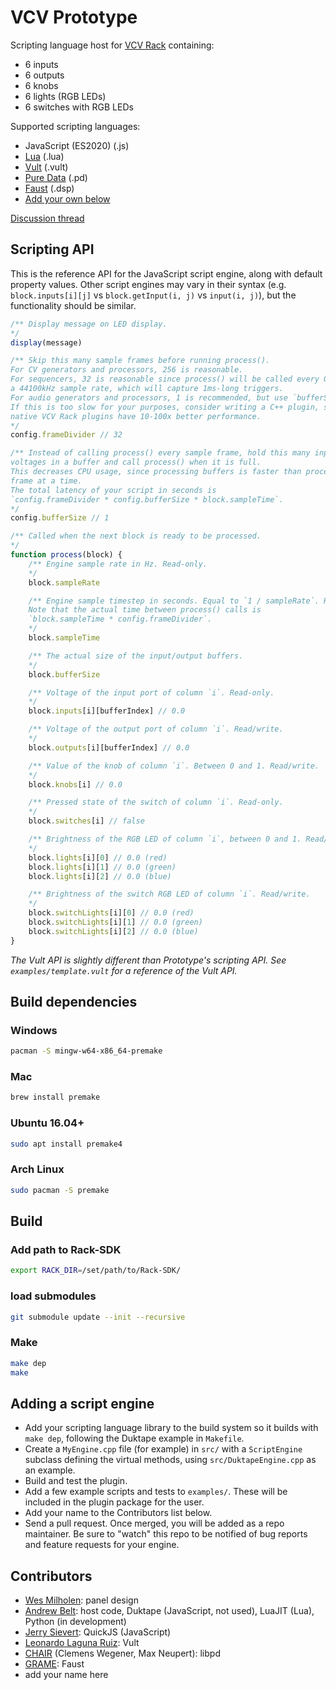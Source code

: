 # VCV Prototype

Scripting language host for [VCV Rack](https://vcvrack.com/) containing:
- 6 inputs
- 6 outputs
- 6 knobs
- 6 lights (RGB LEDs)
- 6 switches with RGB LEDs

Supported scripting languages:
- JavaScript (ES2020) (.js)
- [Lua](https://www.lua.org/) (.lua)
- [Vult](https://github.com/modlfo/vult) (.vult)
- [Pure Data](https://puredata.info) (.pd)
- [Faust](https://faust.grame.fr) (.dsp)
- [Add your own below](#adding-a-script-engine)

[Discussion thread](https://community.vcvrack.com/t/vcv-prototype/3271)

## Scripting API

This is the reference API for the JavaScript script engine, along with default property values.
Other script engines may vary in their syntax (e.g. `block.inputs[i][j]` vs `block.getInput(i, j)` vs `input(i, j)`), but the functionality should be similar.

```js
/** Display message on LED display.
*/
display(message)

/** Skip this many sample frames before running process().
For CV generators and processors, 256 is reasonable.
For sequencers, 32 is reasonable since process() will be called every 0.7ms with
a 44100kHz sample rate, which will capture 1ms-long triggers.
For audio generators and processors, 1 is recommended, but use `bufferSize` below.
If this is too slow for your purposes, consider writing a C++ plugin, since
native VCV Rack plugins have 10-100x better performance.
*/
config.frameDivider // 32

/** Instead of calling process() every sample frame, hold this many input/output
voltages in a buffer and call process() when it is full.
This decreases CPU usage, since processing buffers is faster than processing one
frame at a time.
The total latency of your script in seconds is
`config.frameDivider * config.bufferSize * block.sampleTime`.
*/
config.bufferSize // 1

/** Called when the next block is ready to be processed.
*/
function process(block) {
	/** Engine sample rate in Hz. Read-only.
	*/
	block.sampleRate

	/** Engine sample timestep in seconds. Equal to `1 / sampleRate`. Read-only.
	Note that the actual time between process() calls is
	`block.sampleTime * config.frameDivider`.
	*/
	block.sampleTime

	/** The actual size of the input/output buffers.
	*/
	block.bufferSize

	/** Voltage of the input port of column `i`. Read-only.
	*/
	block.inputs[i][bufferIndex] // 0.0

	/** Voltage of the output port of column `i`. Read/write.
	*/
	block.outputs[i][bufferIndex] // 0.0

	/** Value of the knob of column `i`. Between 0 and 1. Read/write.
	*/
	block.knobs[i] // 0.0

	/** Pressed state of the switch of column `i`. Read-only.
	*/
	block.switches[i] // false

	/** Brightness of the RGB LED of column `i`, between 0 and 1. Read/write.
	*/
	block.lights[i][0] // 0.0 (red)
	block.lights[i][1] // 0.0 (green)
	block.lights[i][2] // 0.0 (blue)

	/** Brightness of the switch RGB LED of column `i`. Read/write.
	*/
	block.switchLights[i][0] // 0.0 (red)
	block.switchLights[i][1] // 0.0 (green)
	block.switchLights[i][2] // 0.0 (blue)
}
```

*The Vult API is slightly different than Prototype's scripting API.
See `examples/template.vult` for a reference of the Vult API.*

## Build dependencies

### Windows
```bash
pacman -S mingw-w64-x86_64-premake
```

### Mac
```bash
brew install premake
```

### Ubuntu 16.04+
```bash
sudo apt install premake4
```

### Arch Linux
```bash
sudo pacman -S premake
```

## Build
### Add path to Rack-SDK
```bash
export RACK_DIR=/set/path/to/Rack-SDK/
```

### load submodules
```bash
git submodule update --init --recursive
```

### Make
```bash
make dep
make
```

## Adding a script engine

- Add your scripting language library to the build system so it builds with `make dep`, following the Duktape example in `Makefile`.
- Create a `MyEngine.cpp` file (for example) in `src/` with a `ScriptEngine` subclass defining the virtual methods, using `src/DuktapeEngine.cpp` as an example.
- Build and test the plugin.
- Add a few example scripts and tests to `examples/`. These will be included in the plugin package for the user.
- Add your name to the Contributors list below.
- Send a pull request. Once merged, you will be added as a repo maintainer. Be sure to "watch" this repo to be notified of bug reports and feature requests for your engine.

## Contributors

- [Wes Milholen](https://grayscale.info/): panel design
- [Andrew Belt](https://github.com/AndrewBelt): host code, Duktape (JavaScript, not used), LuaJIT (Lua), Python (in development)
- [Jerry Sievert](https://github.com/JerrySievert): QuickJS (JavaScript)
- [Leonardo Laguna Ruiz](https://github.com/modlfo): Vult
- [CHAIR](https://chair.audio) (Clemens Wegener, Max Neupert): libpd
- [GRAME](https://github.com/grame-cncm): Faust
- add your name here
